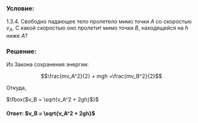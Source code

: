 ###  Условие: 

$1.3.4.$ Свободно падающее тело пролетело мимо точки $A$ со скоростью $v_A$. С какой скоростью оно пролетит мимо точки $B$, находящейся на $h$ ниже $A$? 

###  Решение: 

Из Закона сохранения энергии: 

$$\frac{mv_A^2}{2} + mgh =\frac{mv_B^2}{2}$$ 

Откуда, 

$\fbox{$v_B = \sqrt{v_A^2 + 2gh}$}$ 

####  Ответ: $v_B = \sqrt{v_A^2 + 2gh}$ 

  

